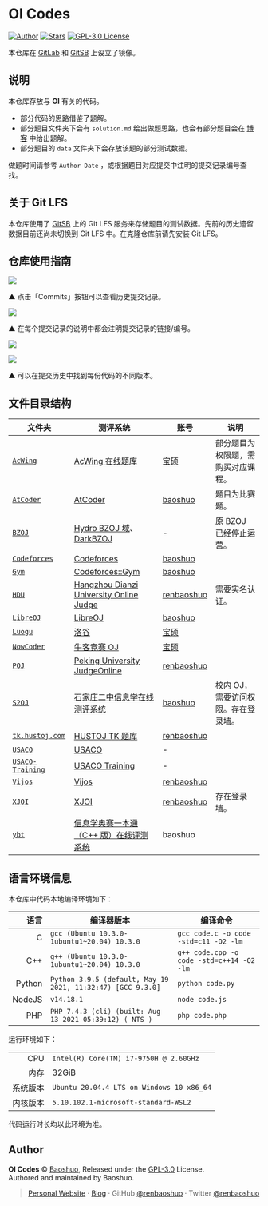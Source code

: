 # OI Codes

[![Author](https://img.shields.io/badge/Author-Baoshuo-b68469.svg?style=flat-square)](https://baoshuo.ren) [![Stars](https://img.shields.io/github/stars/renbaoshuo/OI-codes?style=flat-square)](https://github.com/renbaoshuo/OI-codes/stargazers) [![GPL-3.0 License](https://img.shields.io/github/license/renbaoshuo/OI-codes?style=flat-square)](/LICENSE)

本仓库在 [GitLab](https://gitlab.com/baoshuo/OI-codes) 和 [GitSB](https://git.sb/baoshuo/OI-codes) 上设立了镜像。

## 说明

本仓库存放与 **OI** 有关的代码。

- 部分代码的思路借鉴了题解。
- 部分题目文件夹下会有 `solution.md` 给出做题思路，也会有部分题目会在 [博客](https://oi.baoshuo.ren/) 中给出题解。
- 部分题目的 `data` 文件夹下会存放该题的部分测试数据。

做题时间请参考 `Author Date` ，或根据题目对应提交中注明的提交记录编号查找。

## 关于 Git LFS

本仓库使用了 [GitSB](https://git.sb/baoshuo/OI-codes) 上的 Git LFS 服务来存储题目的测试数据。先前的历史遗留数据目前还尚未切换到 Git LFS 中。在克隆仓库前请先安装 Git LFS。

## 仓库使用指南

![](https://user-images.githubusercontent.com/47095648/159689834-dfe67eef-b5a2-484c-98a3-745e7a6f7714.png)

▲ 点击「Commits」按钮可以查看历史提交记录。

![](https://user-images.githubusercontent.com/47095648/159689915-f4761f71-c203-4293-a23b-6ee2f77536fe.png)

▲ 在每个提交记录的说明中都会注明提交记录的链接/编号。

![](https://user-images.githubusercontent.com/47095648/159690018-3d7b94e3-4e1d-4712-b26c-8f749c3e0988.png)

![](https://user-images.githubusercontent.com/47095648/159690097-43d2b381-d8a7-4cc6-aa0a-261078285fe1.png)

▲ 可以在提交历史中找到每份代码的不同版本。

## 文件目录结构

| 文件夹                                | 测评系统                                                                               | 账号                                                               | 说明                                |
| ------------------------------------- | -------------------------------------------------------------------------------------- | ------------------------------------------------------------------ | ----------------------------------- |
| [`AcWing`](./AcWing/)                 | [AcWing 在线题库](https://www.acwing.com/problem/)                                     | [宝硕](https://www.acwing.com/user/myspace/index/32848/)           | 部分题目为权限题，需购买对应课程。  |
| [`AtCoder`](./AtCoder/)               | [AtCoder](https://atcoder.jp/contests/archive)                                         | [baoshuo](https://atcoder.jp/users/baoshuo)                        | 题目为比赛题。                      |
| [`BZOJ`](./BZOJ/)                     | [Hydro BZOJ 域](https://hydro.ac/d/bzoj/)、[DarkBZOJ](https://darkbzoj.tk/problems)    | -                                                                  | 原 BZOJ 已经停止运营。              |
| [`Codeforces`](./Codeforces/)         | [Codeforces](https://codeforces.com/problemset)                                        | [baoshuo](https://codeforces.com/profile/baoshuo)                  |                                     |
| [`Gym`](./Gym/)                       | [Codeforces::Gym](https://codeforces.com/gyms)                                         | [baoshuo](https://codeforces.com/profile/baoshuo)                  |                                     |
| [`HDU`](./HDU/)                       | [Hangzhou Dianzi University Online Judge](http://acm.hdu.edu.cn/listproblem.php?vol=1) | [renbaoshuo](http://acm.hdu.edu.cn/userstatus.php?user=renbaoshuo) | 需要实名认证。                      |
| [`LibreOJ`](./LibreOJ/)               | [LibreOJ](https://loj.ac/p)                                                            | [baoshuo](https://loj.ac/u/baoshuo)                                |                                     |
| [`Luogu`](./Luogu/)                   | [洛谷](https://www.luogu.com.cn/problem/list)                                          | [宝硕](https://www.luogu.com.cn/user/168214)                       |                                     |
| [`NowCoder`](./NowCoder/)             | [牛客竞赛 OJ](https://ac.nowcoder.com/acm/problem/list)                                | [宝硕](https://ac.nowcoder.com/acm/contest/profile/742234351)      |                                     |
| [`POJ`](./POJ/)                       | [Peking University JudgeOnline](http://poj.org/problemlist)                            | [renbaoshuo](http://poj.org/userstatus?user_id=renbaoshuo)         |                                     |
| [`S2OJ`](./S2OJ/)                     | [石家庄二中信息学在线测评系统](https://www.sjzezoj.com/problems)                       | [baoshuo](https://www.sjzezoj.com/user/profile/baoshuo)            | 校内 OJ，需要访问权限。存在登录墙。 |
| [`tk.hustoj.com`](./tk.hustoj.com/)   | [HUSTOJ TK 题库](http://tk.hustoj.com/problemset.php)                                  | [renbaoshuo](http://tk.hustoj.com/userinfo.php?user=renbaoshuo)    |                                     |
| [`USACO`](./USACO/)                   | [USACO](https://www.usaco.org)                                                         | -                                                                  |                                     |
| [`USACO-Training`](./USACO-Training/) | [USACO Training](https://train.usaco.org/)                                             | -                                                                  |                                     |
| [`Vijos`](./Vijos/)                   | [Vijos](https://vijos.org/p)                                                           | [renbaoshuo](https://vijos.org/user/145797)                        |                                     |
| [`XJOI`](./XJOI/)                     | [XJOI](https://xjoi.net/problemlist)                                                   | [renbaoshuo](https://xjoi.net/user/profile/renbaoshuo)             | 存在登录墙。                        |
| [`ybt`](./ybt/)                       | [信息学奥赛一本通（C++ 版）在线评测系统](http://ybt.ssoier.cn:8088/problem_list.php)   | baoshuo                                                            |                                     |

## 语言环境信息

本仓库中代码本地编译环境如下：

|   语言 | 编译器版本                                                  | 编译命令                                  |
| -----: | ----------------------------------------------------------- | ----------------------------------------- |
|      C | `gcc (Ubuntu 10.3.0-1ubuntu1~20.04) 10.3.0`                 | `gcc code.c -o code -std=c11 -O2 -lm`     |
|    C++ | `g++ (Ubuntu 10.3.0-1ubuntu1~20.04) 10.3.0`                 | `g++ code.cpp -o code -std=c++14 -O2 -lm` |
| Python | `Python 3.9.5 (default, May 19 2021, 11:32:47) [GCC 9.3.0]` | `python code.py`                          |
| NodeJS | `v14.18.1`                                                  | `node code.js`                            |
|    PHP | `PHP 7.4.3 (cli) (built: Aug 13 2021 05:39:12) ( NTS )`     | `php code.php`                            |

运行环境如下：

|          |                                           |
| -------: | :---------------------------------------- |
|      CPU | `Intel(R) Core(TM) i7-9750H @ 2.60GHz`    |
|     内存 | 32GiB                                     |
| 系统版本 | `Ubuntu 20.04.4 LTS on Windows 10 x86_64` |
| 内核版本 | `5.10.102.1-microsoft-standard-WSL2`      |

代码运行时长均以此环境为准。

## Author

**OI Codes** © [Baoshuo](https://github.com/renbaoshuo), Released under the [GPL-3.0](./LICENSE) License.<br>
Authored and maintained by Baoshuo.

> [Personal Website](https://baoshuo.ren) · [Blog](https://blog.baoshuo.ren) · GitHub [@renbaoshuo](https://github.com/renbaoshuo) · Twitter [@renbaoshuo](https://twitter.com/renbaoshuo)
